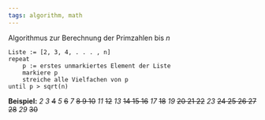 ```yaml
---
tags: algorithm, math
---
```

Algorithmus zur Berechnung der Primzahlen bis $n$ 

```Pseudocode
Liste := [2, 3, 4, . . . , n]
repeat 
	p := erstes unmarkiertes Element der Liste 
	markiere p 
	streiche alle Vielfachen von p 
until p > sqrt(n)
```

**Beispiel:** *2* *3* ~~4~~ *5* ~~6~~ *7* ~~8 9 10~~ *11* ~~12~~ *13* ~~14 15 16~~ *17* ~~18~~ *19* ~~20 21 22~~ *23* ~~24 25 26 27 28~~ *29* ~~30~~

